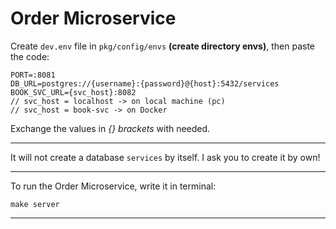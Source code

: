 # Order Microservice
Create `dev.env` file in `pkg/config/envs` __(create directory envs)__, then paste the code:

```env
PORT=:8081
DB_URL=postgres://{username}:{password}@{host}:5432/services
BOOK_SVC_URL={svc_host}:8082
// svc_host = localhost -> on local machine (pc)
// svc_host = book-svc -> on Docker 
```

Exchange the values in _{} brackets_ with needed.

---

It will not create a database `services` by itself. I ask you to create it by own!

---

To run the Order Microservice, write it in terminal:
```
make server
```

---
